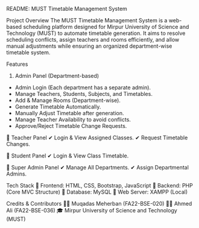 README: MUST Timetable Management System


Project Overview
The MUST Timetable Management System is a web-based scheduling platform designed for Mirpur University of Science and Technology (MUST) to automate timetable generation. It aims to resolve scheduling conflicts, assign teachers and rooms efficiently, and allow manual adjustments while ensuring an organized department-wise timetable system.

 Features
 
1. Admin Panel (Department-based)
- Admin Login (Each department has a separate admin).
- Manage Teachers, Students, Subjects, and Timetables.
- Add & Manage Rooms (Department-wise).
- Generate Timetable Automatically.
- Manually Adjust Timetable after generation.
- Manage Teacher Availability to avoid conflicts.
- Approve/Reject Timetable Change Requests.

🔹 Teacher Panel
✔ Login & View Assigned Classes.
✔ Request Timetable Changes.

🔹 Student Panel
✔ Login & View Class Timetable.


🔹 Super Admin Panel
✔ Manage All Departments.
✔ Assign Departmental Admins.

 Tech Stack
🔹 Frontend: HTML, CSS, Bootstrap, JavaScript
🔹 Backend: PHP (Core MVC Structure)
🔹 Database: MySQL
🔹 Web Server: XAMPP (Local)

 Credits & Contributors
👩‍💻 Muqadas Meherban (FA22-BSE-020)
👨‍💻 Ahmed Ali (FA22-BSE-036)
🎓 Mirpur University of Science and Technology (MUST)
